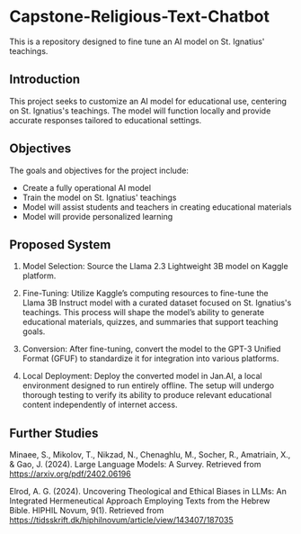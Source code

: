 # Capstone-Religious-Text-Chatbot
This is a repository designed to fine tune an AI model on St. Ignatius' teachings.

## Introduction
This project seeks to customize an AI model for educational use, centering on St. Ignatius's teachings. The model will function locally and provide accurate responses tailored to educational settings.

## Objectives
The goals and objectives for the project include:
- Create a fully operational AI model
- Train the model on St. Ignatius' teachings
- Model will assist students and teachers in creating educational materials
- Model will provide personalized learning

## Proposed System
1. Model Selection: Source the Llama 2.3 Lightweight 3B model on Kaggle platform.

2. Fine-Tuning: Utilize Kaggle’s computing resources to fine-tune the Llama 3B Instruct model with a curated dataset focused on St. Ignatius's teachings. This process will shape the model’s ability to generate educational materials, quizzes, and summaries that support teaching goals.

3. Conversion: After fine-tuning, convert the model to the GPT-3 Unified Format (GFUF) to standardize it for integration into various platforms.

4. Local Deployment: Deploy the converted model in Jan.AI, a local environment designed to run entirely offline. The setup will undergo thorough testing to verify its ability to produce relevant educational content independently of internet access.

## Further Studies
Minaee, S., Mikolov, T., Nikzad, N., Chenaghlu, M., Socher, R., Amatriain, X., & Gao, J. (2024). Large Language Models: A Survey. Retrieved from https://arxiv.org/pdf/2402.06196

Elrod, A. G. (2024). Uncovering Theological and Ethical Biases in LLMs: An Integrated Hermeneutical Approach Employing Texts from the Hebrew Bible. HIPHIL Novum, 9(1). Retrieved from https://tidsskrift.dk/hiphilnovum/article/view/143407/187035